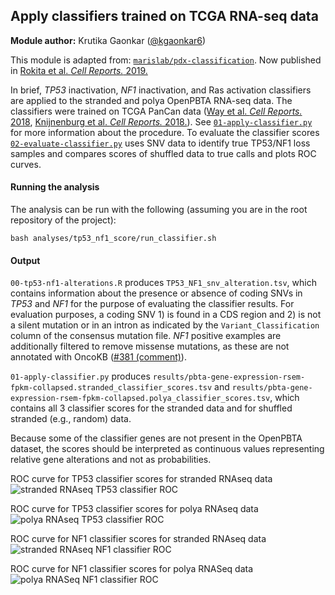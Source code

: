 ## Apply classifiers trained on TCGA RNA-seq data

**Module author:** Krutika Gaonkar ([@kgaonkar6](https://github.com/kgaonkar6))

This module is adapted from: [`marislab/pdx-classification`](https://github.com/marislab/pdx-classification).
Now published in [Rokita et al. _Cell Reports._ 2019.](https://doi.org/10.1016/j.celrep.2019.09.071)

In brief, _TP53_ inactivation, _NF1_ inactivation, and Ras activation classifiers are applied to the stranded and polya OpenPBTA RNA-seq data.
The classifiers were trained on TCGA PanCan data ([Way et al. _Cell Reports._ 2018](https://doi.org/10.1016/j.celrep.2018.03.046), [Knijnenburg et al. _Cell Reports._ 2018.](https://doi.org/10.1016/j.celrep.2018.03.076)).
See [`01-apply-classifier.py`](01-apply-classifier.py) for more information about the procedure.
To evaluate the classifier scores [`02-evaluate-classifier.py`](02-evaluate-classifier.py) uses SNV data to identify true TP53/NF1 loss samples and compares scores of shuffled data to true calls and plots ROC curves. 



#### Running the analysis

The analysis can be run with the following (assuming you are in the root repository of the project):

```
bash analyses/tp53_nf1_score/run_classifier.sh
```

#### Output

`00-tp53-nf1-alterations.R` produces `TP53_NF1_snv_alteration.tsv`, which contains information about the presence or absence of coding SNVs in _TP53_ and _NF1_ for the purpose of evaluating the classifier results.
For evaluation purposes, a coding SNV 1) is found in a CDS region and 2) is not a silent mutation or in an intron as indicated by the `Variant_Classification` column of the consensus mutation file.
_NF1_ positive examples are additionally filtered to remove missense mutations, as these are not annotated with OncoKB ([#381 (comment)](https://github.com/AlexsLemonade/OpenPBTA-analysis/pull/381#issuecomment-570748578)).

`01-apply-classifier.py` produces  `results/pbta-gene-expression-rsem-fpkm-collapsed.stranded_classifier_scores.tsv`  and `results/pbta-gene-expression-rsem-fpkm-collapsed.polya_classifier_scores.tsv`, which contains all 3 classifier scores for the stranded data and for shuffled stranded (e.g., random) data.

Because some of the classifier genes are not present in the OpenPBTA dataset, the scores should be interpreted as continuous values representing relative gene alterations and not as probabilities.

ROC curve for TP53 classifier scores for stranded RNAseq data
![stranded RNAseq TP53 classifier ROC](https://github.com/kgaonkar6/OpenPBTA-analysis/blob/validation_step/analyses/tp53_nf1_score/results/stranded_TP53.png)

ROC curve for TP53 classifier scores for polya RNAseq data
![polya RNAseq TP53 classifier ROC](https://github.com/kgaonkar6/OpenPBTA-analysis/blob/validation_step/analyses/tp53_nf1_score/results/polya_TP53.png)

ROC curve for NF1 classifier scores for stranded RNAseq data
![stranded RNAseq NF1 classifier ROC](https://github.com/kgaonkar6/OpenPBTA-analysis/blob/validation_step/analyses/tp53_nf1_score/results/stranded_NF1.png)

ROC curve for NF1 classifier scores for polya RNASeq data
![polya RNASeq NF1 classifier ROC](https://github.com/kgaonkar6/OpenPBTA-analysis/blob/validation_step/analyses/tp53_nf1_score/results/polya_NF1.png)



